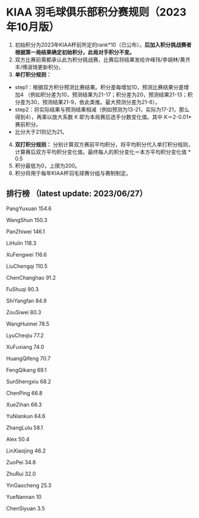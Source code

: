 # KIAA 羽毛球俱乐部积分赛规则（2023年10月版）

1. 初始积分为2023年KIAA杯前所定的rank\*10（已公布）。**后加入积分挑战赛者根据第一局结果确定初始积分，此局对手积分不变。**
2. 双方比赛前需都承认此为积分挑战赛，比赛后将结果发给许峰玮/李胡林/黄齐丰/傅淑琦更新积分。
3. **单打积分规则：**
 - step1：根据双方积分预测比赛结果。积分差每增加10，预测比赛结果分差增加4
（例如积分差为10，预测结果为21-17；积分差为20，预测结果21-13；积分差为30，预测结果21-9，依此类推。最大预测分差为21-6）。
 - step2：将实际结果与预测结果相减（例如预测为13-21，实际为17-21，那么得到4），再乘以放大系数 K 即为本局赛后选手分数变化值。其中 K＝2-0.01\*赛前积分。
 - 比分大于21则记为21。
4. **双打积分规则：**
分别计算双方赛前平均积分，将平均积分代入单打积分规则，计算赛后双方平均积分变化值。最终每人的积分变化＝本方平均积分变化值 * 0.5
5. 积分最低为0，上限为200。
6. 积分将用于每年KIAA杯羽毛球赛分组与赛制制定。
  
  

## 排行榜 （latest update: 2023/06/27） 

PangYuxuan 154.6 

WangShun 150.3 

PanZhiwei 146.1 

LiHulin 118.3 

XuFengwei 116.6 

LiuChengqi 110.5 

ChenChanghao 91.2 

FuShuqi 90.3 

ShiYangfan 84.9 

ZouSiwei 80.3 

WangHuimei 78.5 

LyuCheqiu 77.2 

XuFuxiang 74.0 

HuangQifeng 70.7 

FengQikang 69.1 

SunShengxiu 68.2 

ChenPing 66.8 

XueZihan 66.3 

YuNiankun 64.6 

ZhangLulu 58.1 

Alex 50.4 

LinXiaojing 46.2 

ZuoPei 34.8 

ZhuRui 32.0 

YinGaocheng 25.3 

YueNannan 10 

ChenSiyuan 3.5 
